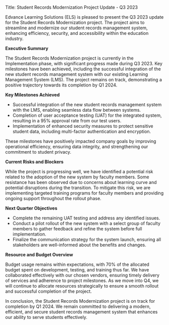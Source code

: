  Title: Student Records Modernization Project Update - Q3 2023

Edvance Learning Solutions (ELS) is pleased to present the Q3 2023 update for the Student Records Modernization project. The project aims to streamline and modernize our student records management system, enhancing efficiency, security, and accessibility within the education industry.

**Executive Summary**

The Student Records Modernization project is currently in the Implementation phase, with significant progress made during Q3 2023. Key milestones have been achieved, including the successful integration of the new student records management system with our existing Learning Management System (LMS). The project remains on track, demonstrating a positive trajectory towards its completion by Q1 2024.

**Key Milestones Achieved**

- Successful integration of the new student records management system with the LMS, enabling seamless data flow between systems.
- Completion of user acceptance testing (UAT) for the integrated system, resulting in a 95% approval rate from our test users.
- Implementation of enhanced security measures to protect sensitive student data, including multi-factor authentication and encryption.

These milestones have positively impacted company goals by improving operational efficiency, ensuring data integrity, and strengthening our commitment to student privacy.

**Current Risks and Blockers**

While the project is progressing well, we have identified a potential risk related to the adoption of the new system by faculty members. Some resistance has been observed due to concerns about learning curve and potential disruptions during the transition. To mitigate this risk, we are implementing targeted training programs for faculty members and providing ongoing support throughout the rollout phase.

**Next Quarter Objectives**

- Complete the remaining UAT testing and address any identified issues.
- Conduct a pilot rollout of the new system with a select group of faculty members to gather feedback and refine the system before full implementation.
- Finalize the communication strategy for the system launch, ensuring all stakeholders are well-informed about the benefits and changes.

**Resource and Budget Overview**

Budget usage remains within expectations, with 70% of the allocated budget spent on development, testing, and training thus far. We have collaborated effectively with our chosen vendors, ensuring timely delivery of services and adherence to project milestones. As we move into Q4, we will continue to allocate resources strategically to ensure a smooth rollout and successful completion of the project.

In conclusion, the Student Records Modernization project is on track for completion by Q1 2024. We remain committed to delivering a modern, efficient, and secure student records management system that enhances our ability to serve students effectively.